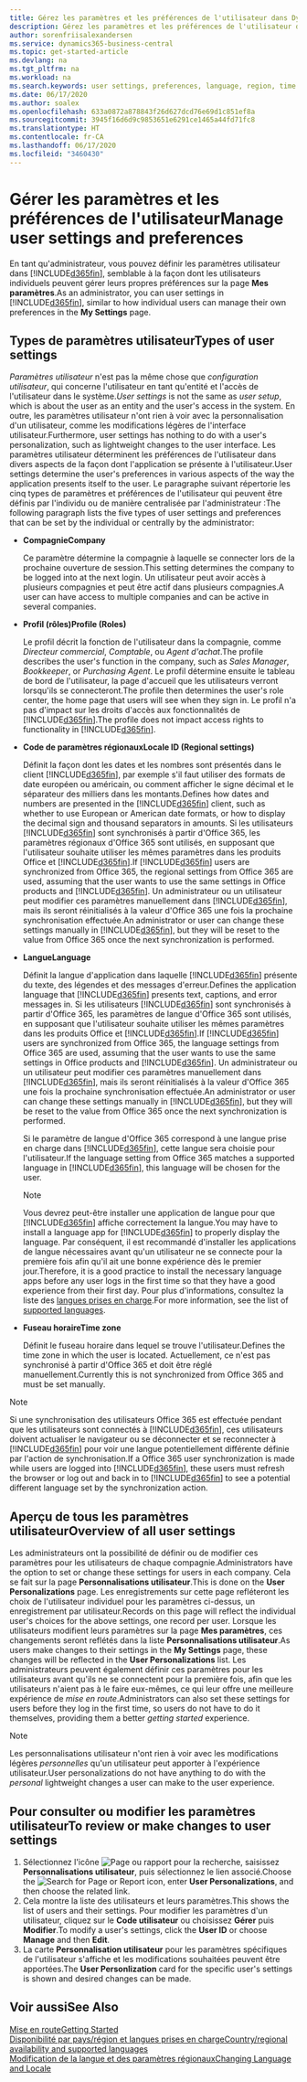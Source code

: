```yaml
---
title: Gérez les paramètres et les préférences de l'utilisateur dans Dynamics 365 Business Central
description: Gérez les paramètres et les préférences de l'utilisateur dans Dynamics 365 Business Central.
author: sorenfriisalexandersen
ms.service: dynamics365-business-central
ms.topic: get-started-article
ms.devlang: na
ms.tgt_pltfrm: na
ms.workload: na
ms.search.keywords: user settings, preferences, language, region, time zone, regional settings
ms.date: 06/17/2020
ms.author: soalex
ms.openlocfilehash: 633a0872a878843f26d627dcd76e69d1c851ef8a
ms.sourcegitcommit: 3945f16d6d9c9853651e6291ce1465a44fd71fc8
ms.translationtype: HT
ms.contentlocale: fr-CA
ms.lasthandoff: 06/17/2020
ms.locfileid: "3460430"
---
```

# <a name="manage-user-settings-and-preferences"></a><span data-ttu-id="51da6-103">Gérer les paramètres et les préférences de l'utilisateur</span><span class="sxs-lookup"><span data-stu-id="51da6-103">Manage user settings and preferences</span></span>

<span data-ttu-id="51da6-104">En tant qu'administrateur, vous pouvez définir les paramètres utilisateur dans [!INCLUDE[d365fin](includes/d365fin_md.md)], semblable à la façon dont les utilisateurs individuels peuvent gérer leurs propres préférences sur la page **Mes paramètres**.</span><span class="sxs-lookup"><span data-stu-id="51da6-104">As an administrator, you can user settings in [!INCLUDE[d365fin](includes/d365fin_md.md)], similar to how individual users can manage their own preferences in the **My Settings** page.</span></span>  

## <a name="types-of-user-settings"></a><span data-ttu-id="51da6-105">Types de paramètres utilisateur</span><span class="sxs-lookup"><span data-stu-id="51da6-105">Types of user settings</span></span>

<span data-ttu-id="51da6-106">*Paramètres utilisateur* n'est pas la même chose que *configuration utilisateur*, qui concerne l'utilisateur en tant qu'entité et l'accès de l'utilisateur dans le système.</span><span class="sxs-lookup"><span data-stu-id="51da6-106">*User settings* is not the same as *user setup*, which is about the user as an entity and the user's access in the system.</span></span> <span data-ttu-id="51da6-107">En outre, les paramètres utilisateur n'ont rien à voir avec la personnalisation d'un utilisateur, comme les modifications légères de l'interface utilisateur.</span><span class="sxs-lookup"><span data-stu-id="51da6-107">Furthermore, user settings has nothing to do with a user's personalization, such as lightweight changes to the user interface.</span></span> <span data-ttu-id="51da6-108">Les paramètres utilisateur déterminent les préférences de l'utilisateur dans divers aspects de la façon dont l'application se présente à l'utilisateur.</span><span class="sxs-lookup"><span data-stu-id="51da6-108">User settings determine the user's preferences in various aspects of the way the application presents itself to the user.</span></span> <span data-ttu-id="51da6-109">Le paragraphe suivant répertorie les cinq types de paramètres et préférences de l'utilisateur qui peuvent être définis par l'individu ou de manière centralisée par l'administrateur :</span><span class="sxs-lookup"><span data-stu-id="51da6-109">The following paragraph lists the five types of user settings and preferences that can be set by the individual or centrally by the administrator:</span></span>

- <span data-ttu-id="51da6-110">**Compagnie**</span><span class="sxs-lookup"><span data-stu-id="51da6-110">**Company**</span></span>  

  <span data-ttu-id="51da6-111">Ce paramètre détermine la compagnie à laquelle se connecter lors de la prochaine ouverture de session.</span><span class="sxs-lookup"><span data-stu-id="51da6-111">This setting determines the company to be logged into at the next login.</span></span> <span data-ttu-id="51da6-112">Un utilisateur peut avoir accès à plusieurs compagnies et peut être actif dans plusieurs compagnies.</span><span class="sxs-lookup"><span data-stu-id="51da6-112">A user can have access to multiple companies and can be active in several companies.</span></span>

- <span data-ttu-id="51da6-113">**Profil (rôles)**</span><span class="sxs-lookup"><span data-stu-id="51da6-113">**Profile (Roles)**</span></span>  

  <span data-ttu-id="51da6-114">Le profil décrit la fonction de l'utilisateur dans la compagnie, comme *Directeur commercial*, *Comptable*, ou *Agent d'achat*.</span><span class="sxs-lookup"><span data-stu-id="51da6-114">The profile describes the user's function in the company, such as *Sales Manager*, *Bookkeeper*, or *Purchasing Agent*.</span></span> <span data-ttu-id="51da6-115">Le profil détermine ensuite le tableau de bord de l'utilisateur, la page d'accueil que les utilisateurs verront lorsqu'ils se connecteront.</span><span class="sxs-lookup"><span data-stu-id="51da6-115">The profile then determines the user's role center, the home page that users will see when they sign in.</span></span> <span data-ttu-id="51da6-116">Le profil n'a pas d'impact sur les droits d'accès aux fonctionnalités de [!INCLUDE[d365fin](includes/d365fin_md.md)].</span><span class="sxs-lookup"><span data-stu-id="51da6-116">The profile does not impact access rights to functionality in [!INCLUDE[d365fin](includes/d365fin_md.md)].</span></span>  

- <span data-ttu-id="51da6-117">**Code de paramètres régionaux**</span><span class="sxs-lookup"><span data-stu-id="51da6-117">**Locale ID (Regional settings)**</span></span>  

  <span data-ttu-id="51da6-118">Définit la façon dont les dates et les nombres sont présentés dans le client [!INCLUDE[d365fin](includes/d365fin_md.md)], par exemple s'il faut utiliser des formats de date européen ou américain, ou comment afficher le signe décimal et le séparateur des milliers dans les montants.</span><span class="sxs-lookup"><span data-stu-id="51da6-118">Defines how dates and numbers are presented in the [!INCLUDE[d365fin](includes/d365fin_md.md)] client, such as whether to use European or American date formats, or how to display the decimal sign and thousand separators in amounts.</span></span> <span data-ttu-id="51da6-119">Si les utilisateurs [!INCLUDE[d365fin](includes/d365fin_md.md)] sont synchronisés à partir d'Office 365, les paramètres régionaux d'Office 365 sont utilisés, en supposant que l'utilisateur souhaite utiliser les mêmes paramètres dans les produits Office et [!INCLUDE[d365fin](includes/d365fin_md.md)].</span><span class="sxs-lookup"><span data-stu-id="51da6-119">If [!INCLUDE[d365fin](includes/d365fin_md.md)] users are synchronized from Office 365, the regional settings from Office 365 are used, assuming that the user wants to use the same settings in Office products and [!INCLUDE[d365fin](includes/d365fin_md.md)].</span></span> <span data-ttu-id="51da6-120">Un administrateur ou un utilisateur peut modifier ces paramètres manuellement dans [!INCLUDE[d365fin](includes/d365fin_md.md)], mais ils seront réinitialisés à la valeur d'Office 365 une fois la prochaine synchronisation effectuée.</span><span class="sxs-lookup"><span data-stu-id="51da6-120">An administrator or user can change these settings manually in [!INCLUDE[d365fin](includes/d365fin_md.md)], but they will be reset to the value from Office 365 once the next synchronization is performed.</span></span>

- <span data-ttu-id="51da6-121">**Langue**</span><span class="sxs-lookup"><span data-stu-id="51da6-121">**Language**</span></span>  

  <span data-ttu-id="51da6-122">Définit la langue d'application dans laquelle [!INCLUDE[d365fin](includes/d365fin_md.md)] présente du texte, des légendes et des messages d'erreur.</span><span class="sxs-lookup"><span data-stu-id="51da6-122">Defines the application language that [!INCLUDE[d365fin](includes/d365fin_md.md)] presents text, captions, and error messages in.</span></span> <span data-ttu-id="51da6-123">Si les utilisateurs [!INCLUDE[d365fin](includes/d365fin_md.md)] sont synchronisés à partir d'Office 365, les paramètres de langue d'Office 365 sont utilisés, en supposant que l'utilisateur souhaite utiliser les mêmes paramètres dans les produits Office et [!INCLUDE[d365fin](includes/d365fin_md.md)].</span><span class="sxs-lookup"><span data-stu-id="51da6-123">If [!INCLUDE[d365fin](includes/d365fin_md.md)] users are synchronized from Office 365, the language settings from Office 365 are used, assuming that the user wants to use the same settings in Office products and [!INCLUDE[d365fin](includes/d365fin_md.md)].</span></span> <span data-ttu-id="51da6-124">Un administrateur ou un utilisateur peut modifier ces paramètres manuellement dans [!INCLUDE[d365fin](includes/d365fin_md.md)], mais ils seront réinitialisés à la valeur d'Office 365 une fois la prochaine synchronisation effectuée.</span><span class="sxs-lookup"><span data-stu-id="51da6-124">An administrator or user can change these settings manually in [!INCLUDE[d365fin](includes/d365fin_md.md)], but they will be reset to the value from Office 365 once the next synchronization is performed.</span></span>

  <span data-ttu-id="51da6-125">Si le paramètre de langue d'Office 365 correspond à une langue prise en charge dans [!INCLUDE[d365fin](includes/d365fin_md.md)], cette langue sera choisie pour l'utilisateur.</span><span class="sxs-lookup"><span data-stu-id="51da6-125">If the language setting from Office 365 matches a supported language in [!INCLUDE[d365fin](includes/d365fin_md.md)], this language will be chosen for the user.</span></span>  

  > [!NOTE]
  > <span data-ttu-id="51da6-126">Vous devrez peut-être installer une application de langue pour que [!INCLUDE[d365fin](includes/d365fin_md.md)] affiche correctement la langue.</span><span class="sxs-lookup"><span data-stu-id="51da6-126">You may have to install a language app for [!INCLUDE[d365fin](includes/d365fin_md.md)] to properly display the language.</span></span> <span data-ttu-id="51da6-127">Par conséquent, il est recommandé d'installer les applications de langue nécessaires avant qu'un utilisateur ne se connecte pour la première fois afin qu'il ait une bonne expérience dès le premier jour.</span><span class="sxs-lookup"><span data-stu-id="51da6-127">Therefore, it is a good practice to install the necessary language apps before any user logs in the first time so that they have a good experience from their first day.</span></span> <span data-ttu-id="51da6-128">Pour plus d'informations, consultez la liste des [langues prises en charge](/dynamics365/business-central/dev-itpro/compliance/apptest-countries-and-translations).</span><span class="sxs-lookup"><span data-stu-id="51da6-128">For more information, see the list of [supported languages](/dynamics365/business-central/dev-itpro/compliance/apptest-countries-and-translations).</span></span>  
  
- <span data-ttu-id="51da6-129">**Fuseau horaire**</span><span class="sxs-lookup"><span data-stu-id="51da6-129">**Time zone**</span></span>  

  <span data-ttu-id="51da6-130">Définit le fuseau horaire dans lequel se trouve l'utilisateur.</span><span class="sxs-lookup"><span data-stu-id="51da6-130">Defines the time zone in which the user is located.</span></span> <span data-ttu-id="51da6-131">Actuellement, ce n'est pas synchronisé à partir d'Office 365 et doit être réglé manuellement.</span><span class="sxs-lookup"><span data-stu-id="51da6-131">Currently this is not synchronized from Office 365 and must be set manually.</span></span>  

> [!NOTE]
> <span data-ttu-id="51da6-132">Si une synchronisation des utilisateurs Office 365 est effectuée pendant que les utilisateurs sont connectés à [!INCLUDE[d365fin](includes/d365fin_md.md)], ces utilisateurs doivent actualiser le navigateur ou se déconnecter et se reconnecter à [!INCLUDE[d365fin](includes/d365fin_md.md)] pour voir une langue potentiellement différente définie par l'action de synchronisation.</span><span class="sxs-lookup"><span data-stu-id="51da6-132">If a Office 365 user synchronization is made while users are logged into [!INCLUDE[d365fin](includes/d365fin_md.md)], these users must refresh the browser or log out and back in to [!INCLUDE[d365fin](includes/d365fin_md.md)] to see a potential different language set by the synchronization action.</span></span>

## <a name="overview-of-all-user-settings"></a><span data-ttu-id="51da6-133">Aperçu de tous les paramètres utilisateur</span><span class="sxs-lookup"><span data-stu-id="51da6-133">Overview of all user settings</span></span>

<span data-ttu-id="51da6-134">Les administrateurs ont la possibilité de définir ou de modifier ces paramètres pour les utilisateurs de chaque compagnie.</span><span class="sxs-lookup"><span data-stu-id="51da6-134">Administrators have the option to set or change these settings for users in each company.</span></span> <span data-ttu-id="51da6-135">Cela se fait sur la page **Personnalisations utilisateur**.</span><span class="sxs-lookup"><span data-stu-id="51da6-135">This is done on the **User Personalizations** page.</span></span> <span data-ttu-id="51da6-136">Les enregistrements sur cette page refléteront les choix de l'utilisateur individuel pour les paramètres ci-dessus, un enregistrement par utilisateur.</span><span class="sxs-lookup"><span data-stu-id="51da6-136">Records on this page will reflect the individual user's choices for the above settings, one record per user.</span></span> <span data-ttu-id="51da6-137">Lorsque les utilisateurs modifient leurs paramètres sur la page **Mes paramètres**, ces changements seront reflétés dans la liste **Personnalisations utilisateur**.</span><span class="sxs-lookup"><span data-stu-id="51da6-137">As users make changes to their settings in the **My Settings** page, these changes will be reflected in the **User Personalizations** list.</span></span> <span data-ttu-id="51da6-138">Les administrateurs peuvent également définir ces paramètres pour les utilisateurs avant qu'ils ne se connectent pour la première fois, afin que les utilisateurs n'aient pas à le faire eux-mêmes, ce qui leur offre une meilleure expérience de *mise en route*.</span><span class="sxs-lookup"><span data-stu-id="51da6-138">Administrators can also set these settings for users before they log in the first time, so users do not have to do it themselves, providing them a better *getting started* experience.</span></span>

> [!NOTE]
> <span data-ttu-id="51da6-139">Les personnalisations utilisateur n'ont rien à voir avec les modifications légères *personnelles* qu'un utilisateur peut apporter à l'expérience utilisateur.</span><span class="sxs-lookup"><span data-stu-id="51da6-139">User personalizations do not have anything to do with the *personal* lightweight changes a user can make to the user experience.</span></span>

## <a name="to-review-or-make-changes-to-user-settings"></a><span data-ttu-id="51da6-140">Pour consulter ou modifier les paramètres utilisateur</span><span class="sxs-lookup"><span data-stu-id="51da6-140">To review or make changes to user settings</span></span>

1. <span data-ttu-id="51da6-141">Sélectionnez l'icône ![Page ou rapport pour la recherche](media/ui-search/search_small.png "Icône Page ou rapport pour la recherche"), saisissez **Personnalisations utilisateur**, puis sélectionnez le lien associé.</span><span class="sxs-lookup"><span data-stu-id="51da6-141">Choose the ![Search for Page or Report](media/ui-search/search_small.png "Search for Page or Report icon") icon, enter **User Personalizations**, and then choose the related link.</span></span>
2. <span data-ttu-id="51da6-142">Cela montre la liste des utilisateurs et leurs paramètres.</span><span class="sxs-lookup"><span data-stu-id="51da6-142">This shows the list of users and their settings.</span></span> <span data-ttu-id="51da6-143">Pour modifier les paramètres d'un utilisateur, cliquez sur le **Code utilisateur** ou choisissez **Gérer** puis **Modifier**.</span><span class="sxs-lookup"><span data-stu-id="51da6-143">To modify a user's settings, click the **User ID** or choose **Manage** and then **Edit**.</span></span>
3. <span data-ttu-id="51da6-144">La carte **Personnalisation utilisateur** pour les paramètres spécifiques de l'utilisateur s'affiche et les modifications souhaitées peuvent être apportées.</span><span class="sxs-lookup"><span data-stu-id="51da6-144">The **User Personlization** card for the specific user's settings is shown and desired changes can be made.</span></span>  

## <a name="see-also"></a><span data-ttu-id="51da6-145">Voir aussi</span><span class="sxs-lookup"><span data-stu-id="51da6-145">See Also</span></span>

[<span data-ttu-id="51da6-146">Mise en route</span><span class="sxs-lookup"><span data-stu-id="51da6-146">Getting Started</span></span>](product-get-started.md)  
[<span data-ttu-id="51da6-147">Disponibilité par pays/région et langues prises en charge</span><span class="sxs-lookup"><span data-stu-id="51da6-147">Country/regional availability and supported languages</span></span>](/dynamics365/business-central/dev-itpro/compliance/apptest-countries-and-translations)  
[<span data-ttu-id="51da6-148">Modification de la langue et des paramètres régionaux</span><span class="sxs-lookup"><span data-stu-id="51da6-148">Changing Language and Locale</span></span>](about-locale-language.md)  
